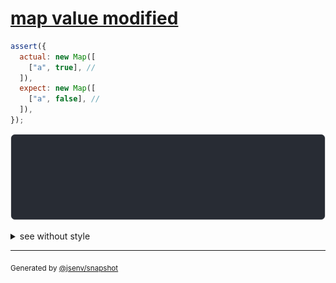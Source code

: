 # [map value modified](../../map.test.js#L21)

```js
assert({
  actual: new Map([
    ["a", true], //
  ]),
  expect: new Map([
    ["a", false], //
  ]),
});
```

![img](throw.svg)

<details>
  <summary>see without style</summary>

```console
AssertionError: actual and expect are different

actual: Map(
  "a" => true,
)
expect: Map(
  "a" => false,
)
```

</details>


---

<sub>
  Generated by <a href="https://github.com/jsenv/core/tree/main/packages/independent/snapshot">@jsenv/snapshot</a>
</sub>
